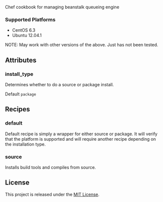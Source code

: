 Chef cookbook for managing beanstalk queueing engine 

### Supported Platforms
- CentOS 6.3
- Ubuntu 12.04.1

NOTE: May work with other versions of the above. Just has not been tested. 

## Attributes

### install_type

Determines whether to do a source or package install.

Default `package`

## Recipes

### default

Default recipe is simply a wrapper for either source or package.  It will verify that the platform is supported and will require another recipe depending on the installation type.

### source

Installs build tools and compiles from source.

## License

This project is released under the [MIT License](http://www.opensource.org/licenses/MIT).
